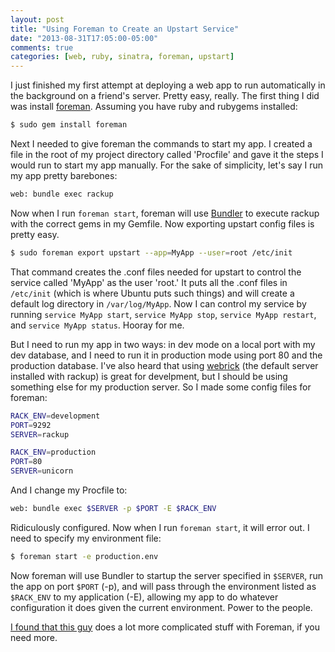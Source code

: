 ```yaml
---
layout: post
title: "Using Foreman to Create an Upstart Service"
date: "2013-08-31T17:05:00-05:00"
comments: true
categories: [web, ruby, sinatra, foreman, upstart]
---
```


I just finished my first attempt at deploying a web app to run automatically in the background on a friend's server. Pretty easy, really. The first thing I did was install [foreman](https://github.com/ddollar/foreman). Assuming you have ruby and rubygems installed:

``` bash
$ sudo gem install foreman
```

Next I needed to give foreman the commands to start my app. I created a file in the root of my project directory called 'Procfile' and gave it the steps I would run to start my app manually. For the sake of simplicity, let's say I run my app pretty barebones:

``` bash Procfile
web: bundle exec rackup
```

Now when I run `foreman start`, foreman will use [Bundler](http://bundler.io/) to execute rackup with the correct gems in my Gemfile. Now exporting upstart config files is pretty easy.

``` bash
$ sudo foreman export upstart --app=MyApp --user=root /etc/init
```

That command creates the .conf files needed for upstart to control the service called 'MyApp' as the user 'root.' It puts all the .conf files in `/etc/init` (which is where Ubuntu puts such things) and will create a default log directory in `/var/log/MyApp`. Now I can control my service by running `service MyApp start`, `service MyApp stop`, `service MyApp restart`, and `service MyApp status`. Hooray for me.

But I need to run my app in two ways: in dev mode on a local port with my dev database, and I need to run it in production mode using port 80 and the production database. I've also heard that using [webrick](https://en.wikipedia.org/wiki/WEBrick) (the default server installed with rackup) is great for develpment, but I should be using something else for my production server. So I made some config files for foreman:

``` bash development.env
RACK_ENV=development
PORT=9292
SERVER=rackup
```

``` bash production.env
RACK_ENV=production
PORT=80
SERVER=unicorn
```

And I change my Procfile to:

``` bash Procfile
web: bundle exec $SERVER -p $PORT -E $RACK_ENV
```

Ridiculously configured. Now when I run `foreman start`, it will error out. I need to specify my environment file:

``` bash
$ foreman start -e production.env
```

Now foreman will use Bundler to startup the server specified in `$SERVER`, run the app on port `$PORT` (-p), and will pass through the environment listed as `$RACK_ENV` to my application (-E), allowing my app to do whatever configuration it does given the current environment. Power to the people.

[I found that this guy](http://michaelvanrooijen.com/articles/2011/06/08-managing-and-monitoring-your-ruby-application-with-foreman-and-upstart/) does a lot more complicated stuff with Foreman, if you need more.
